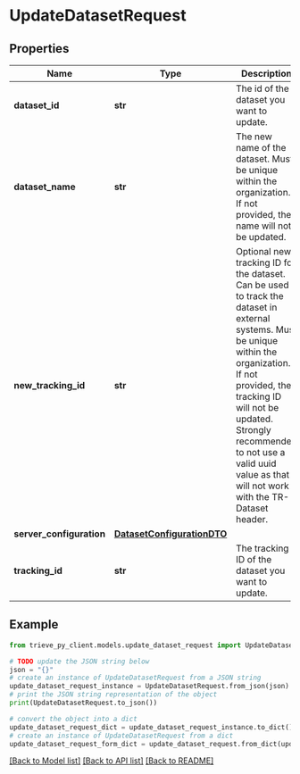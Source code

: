 # UpdateDatasetRequest


## Properties

Name | Type | Description | Notes
------------ | ------------- | ------------- | -------------
**dataset_id** | **str** | The id of the dataset you want to update. | [optional] 
**dataset_name** | **str** | The new name of the dataset. Must be unique within the organization. If not provided, the name will not be updated. | [optional] 
**new_tracking_id** | **str** | Optional new tracking ID for the dataset. Can be used to track the dataset in external systems. Must be unique within the organization. If not provided, the tracking ID will not be updated. Strongly recommended to not use a valid uuid value as that will not work with the TR-Dataset header. | [optional] 
**server_configuration** | [**DatasetConfigurationDTO**](DatasetConfigurationDTO.md) |  | [optional] 
**tracking_id** | **str** | The tracking ID of the dataset you want to update. | [optional] 

## Example

```python
from trieve_py_client.models.update_dataset_request import UpdateDatasetRequest

# TODO update the JSON string below
json = "{}"
# create an instance of UpdateDatasetRequest from a JSON string
update_dataset_request_instance = UpdateDatasetRequest.from_json(json)
# print the JSON string representation of the object
print(UpdateDatasetRequest.to_json())

# convert the object into a dict
update_dataset_request_dict = update_dataset_request_instance.to_dict()
# create an instance of UpdateDatasetRequest from a dict
update_dataset_request_form_dict = update_dataset_request.from_dict(update_dataset_request_dict)
```
[[Back to Model list]](../README.md#documentation-for-models) [[Back to API list]](../README.md#documentation-for-api-endpoints) [[Back to README]](../README.md)


